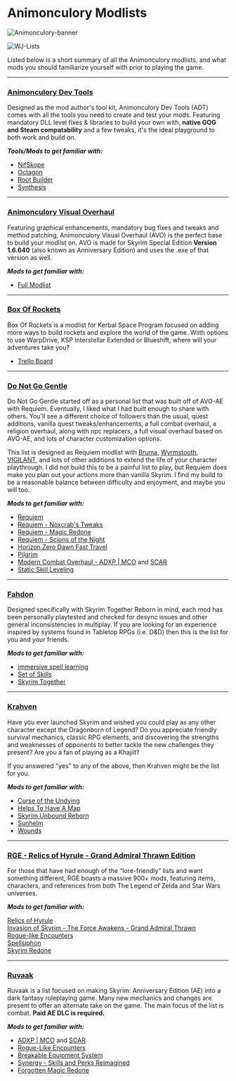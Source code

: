# Animonculory Modlists

![Animonculory-banner](https://raw.githubusercontent.com/The-Animonculory/AnimonculoryWJLists/main/animonculory.png)

![WJ-Lists](https://raw.githubusercontent.com/The-Animonculory/AnimonculoryWJLists/main/Wabbajack%20Lists.gif)

Listed below is a short summary of all the Animonculory modlists, and what mods you should familiarize yourself with prior to playing the game.

***

### [Animonculory Dev Tools](https://github.com/The-Animonculory/ADT/blob/main/README.md)

Designed as the mod author's tool kit, Animonculory Dev Tools (ADT) comes with all the tools you need to create and test your mods. Featuring mandatory DLL level fixes & libraries to build your own with, **native GOG and Steam compatability** and a few tweaks, it's the ideal playground to both work and build on.

**_Tools/Mods to get familiar with:_**

- [NifSkope](http://niftools.sourceforge.net/wiki/NifSkope)
- [Octagon](https://www.nexusmods.com/skyrimspecialedition/mods/28773)
- [Root Builder](https://www.nexusmods.com/skyrimspecialedition/mods/31720)
- [Synthesis](https://github.com/Mutagen-Modding/Synthesis)

***

### [Animonculory Visual Overhaul](https://github.com/The-Animonculory/AVO-NG)

Featuring graphical enhancements, mandatory bug fixes and tweaks and method patching, Animonculory Visual Overhaul (AVO) is the perfect base to build your modlist on. AVO is made for Skyrim Special Edition **Version 1.6.640** (also known as Anniversary Edition) and uses the .exe of that version as well.

**_Mods to get familiar with:_**

- [Full Modlist](https://loadorderlibrary.com/lists/animonculory-visual-overhaul)

***

### [Box Of Rockets](https://github.com/LaughingHyena279/BoxOfRockets/blob/main/README.md)
Box Of Rockets is a modlist for Kerbal Space Program focused on adding more ways to build rockets and explore the world of the game. Wiith options to use WarpDrive, KSP Interstellar Extended or Blueshift, where will your adventures take you?

- [Trello Board](https://trello.com/b/jSAoOFEA/box-of-rockets)

***

### [Do Not Go Gentle](https://github.com/Arkay-1248/Do-Not-Go-Gentle)

Do Not Go Gentle started off as a personal list that was built off of AVO-AE with Requiem. Eventually, I liked what I had built enough to share with others. You'll see a different choice of followers than the usual, quest additions, vanilla quest tweaks/enhancements, a full combat overhaul, a religion overhaul, along with npc replacers, a full visual overhaul based on AVO-AE, and lots of character customization options.

This list is designed as Requiem modlist with [Bruma](https://www.nexusmods.com/skyrimspecialedition/mods/10917), [Wyrmstooth](https://www.nexusmods.com/skyrimspecialedition/mods/45565), [VIGILANT](https://www.nexusmods.com/skyrimspecialedition/mods/11849), and lots of other additions to extend the life of your character playthrough. I did not build this to be a painful list to play, but Requiem does make you plan out your actions more than vanilla Skyrim. I find my build to be a reasonable balance between difficulty and enjoyment, and maybe you will too. 

**_Mods to get familiar with:_**

- [Requiem](https://www.nexusmods.com/skyrim/mods/19281)
- [Requiem - Noxcrab's Tweaks](https://www.nexusmods.com/skyrimspecialedition/mods/42591)
- [Requiem - Magic Redone](https://www.nexusmods.com/skyrimspecialedition/mods/59302)
- [Requiem - Scions of the Night](https://www.nexusmods.com/skyrimspecialedition/mods/61487)
- [Horizon Zero Dawn Fast Travel](https://www.nexusmods.com/skyrimspecialedition/mods/35793)
- [Pilgrim](https://www.nexusmods.com/skyrimspecialedition/mods/54099)
- [Modern Combat Overhaul - ADXP | MCO](https://www.skyrim-guild.com/distar/mods/attack) and [SCAR](https://www.nexusmods.com/skyrimspecialedition/mods/72014)
- [Static Skill Leveling](https://www.nexusmods.com/skyrimspecialedition/mods/30410)

***

### [Fahdon](https://github.com/Para0x/Fahdon-A-Skyrim-Together-Experience/blob/main/Readme.md)
Designed specifically with Skyrim Together Reborn in mind, each mod has been personally playtested and checked for desync issues and other general inconsistencies in multiplay. If you are looking for an experience inspired by systems found in Tabletop RPGs (i.e. D&D) then this is the list for you and your friends.

**_Mods to get familiar with:_**

- [immersive spell learning](https://www.nexusmods.com/skyrimspecialedition/mods/71565)
- [Set of Skills](https://www.nexusmods.com/skyrimspecialedition/mods/55535)
- [Skyrim Together](https://wiki.tiltedphoques.com/tilted-online/guides/client-setup/using-modorganizer2-mo2/skyrim-together-reborn/launching-skyrimtogether-through-mo2)

***

### [Krahven](https://sites.google.com/view/krahven/krahven-main-page)
Have you ever launched Skyrim and wished you could play as any other character except the Dragonborn of Legend? Do you appreciate friendly survival mechanics, classic RPG elements, and discovering the strengths and weaknesses of opponents to better tackle the new challenges they present? Are you a fan of playing as a Khajiit?

If you answered "yes" to any of the above, then Krahven might be the list for you.

**_Mods to get familiar with:_**

- [Curse of the Undying](https://www.nexusmods.com/skyrimspecialedition/mods/45446)
- [Helps To Have A Map](https://www.nexusmods.com/skyrimspecialedition/mods/37238)
- [Skyrim Unbound Reborn](https://www.nexusmods.com/skyrimspecialedition/mods/27962)
- [Sunhelm](https://www.nexusmods.com/skyrimspecialedition/mods/39414)
- [Wounds](https://www.nexusmods.com/skyrimspecialedition/mods/17581)

***

### [RGE - Relics of Hyrule - Grand Admiral Thrawn Edition](https://www.wabbajack.org/#/modlists/info?machineURL=rge)

For those that have had enough of the “lore-friendly” lists and want something different, RGE boasts a massive 900+ mods, featuring items, characters, and references from both The Legend of Zelda and Star Wars universes.

**_Mods to get familiar with:_**

[Relics of Hyrule](https://www.nexusmods.com/skyrimspecialedition/mods/12244)  
[Invasion of Skyrim - The Force Awakens - Grand Admiral Thrawn](https://www.nexusmods.com/skyrimspecialedition/mods/24)  
[Rogue-like Encounters](https://www.nexusmods.com/skyrimspecialedition/mods/23872)  
[Spellsiphon](https://www.nexusmods.com/skyrimspecialedition/mods/26627)  
[Skyrim Redone](https://www.nexusmods.com/skyrimspecialedition/mods/17915)  

***

### [Ruvaak](https://github.com/chri3i/Ruvaak-Readme)

Ruvaak is a list focused on making Skyrim: Anniversary Edition (AE) into a dark fantasy roleplaying game. Many new mechanics and changes are present to offer an alternate take on the game. The main focus of the list is combat. **Paid AE DLC is required.**

**_Mods to get familiar with:_**

- [ADXP | MCO](https://www.skyrim-guild.com/distar/mods/attack) and [SCAR](https://www.nexusmods.com/skyrimspecialedition/mods/72014)  
- [Rogue-Like Encounters](https://www.nexusmods.com/skyrimspecialedition/mods/23872)  
- [Breakable Equipment System](https://www.nexusmods.com/skyrimspecialedition/mods/23686)  
- [Synergy - Skills and Perks Reimagined](https://www.nexusmods.com/skyrimspecialedition/mods/72352)  
- [Forgotten Magic Redone](https://www.nexusmods.com/skyrimspecialedition/mods/12711)  
